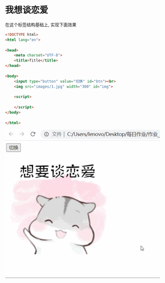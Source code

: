 # 我想谈恋爱

在这个标签结构基础上, 实现下面效果

```html
<!DOCTYPE html>
<html lang="en">

<head>
    <meta charset="UTF-8">
    <title>Title</title>
</head>

<body>
    <input type="button" value="切换" id="btn"><br>
    <img src="images/1.jpg" width="300" id="img">

    <script>

    </script>
</body>

</html>
```

![作业1](images/作业1.gif)



